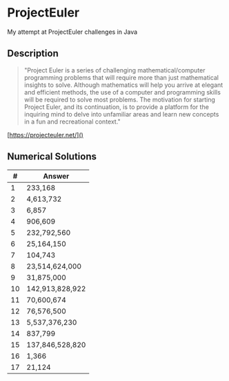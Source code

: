 # ProjectEuler

My attempt at ProjectEuler challenges in Java

## Description

> "Project Euler is a series of challenging mathematical/computer programming problems that will require
more than just mathematical insights to solve. Although mathematics will help you arrive at elegant
and efficient methods, the use of a computer and programming skills will be required to solve most problems.
The motivation for starting Project Euler, and its continuation, is to provide a platform for the inquiring mind
to delve into unfamiliar areas and learn new concepts in a fun and recreational context."


[https://projecteuler.net/]()

## Numerical Solutions

|#|Answer|
|---|----|
|1  |233,168|
|2  |4,613,732|
|3  |6,857|
|4  |906,609|
|5  |232,792,560|
|6  |25,164,150|
|7  |104,743|
|8  |23,514,624,000|
|9  |31,875,000|
|10 |142,913,828,922|
|11 |70,600,674|
|12 |76,576,500|
|13 |5,537,376,230|
|14 |837,799|
|15 |137,846,528,820|
|16 |1,366|
|17 |21,124|

